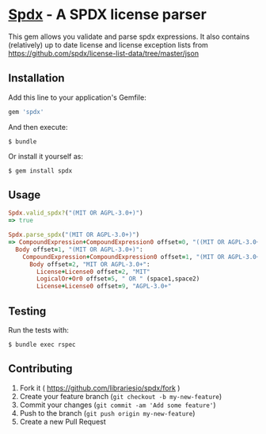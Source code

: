 # [Spdx](http://libraries.io/rubygems/spdx) - A SPDX license parser

This gem allows you validate and parse spdx expressions. It also contains (relatively) up to date license and license exception lists from https://github.com/spdx/license-list-data/tree/master/json
## Installation

Add this line to your application's Gemfile:

```ruby
gem 'spdx'
```

And then execute:

    $ bundle

Or install it yourself as:

    $ gem install spdx

## Usage

```ruby
Spdx.valid_spdx?("(MIT OR AGPL-3.0+)")
=> true
```
```ruby
Spdx.parse_spdx("(MIT OR AGPL-3.0+)")
=> CompoundExpression+CompoundExpression0 offset=0, "((MIT OR AGPL-3.0+))" (body):
  Body offset=1, "(MIT OR AGPL-3.0+)":
    CompoundExpression+CompoundExpression0 offset=1, "(MIT OR AGPL-3.0+)" (body):
      Body offset=2, "MIT OR AGPL-3.0+":
        License+License0 offset=2, "MIT"
        LogicalOr+Or0 offset=5, " OR " (space1,space2)
        License+License0 offset=9, "AGPL-3.0+"
```

## Testing

Run the tests with:

    $ bundle exec rspec

## Contributing

1. Fork it ( https://github.com/librariesio/spdx/fork )
2. Create your feature branch (`git checkout -b my-new-feature`)
3. Commit your changes (`git commit -am 'Add some feature'`)
4. Push to the branch (`git push origin my-new-feature`)
5. Create a new Pull Request
